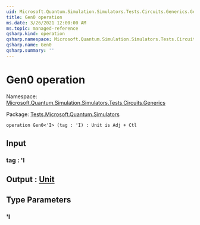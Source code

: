 ```yaml
---
uid: Microsoft.Quantum.Simulation.Simulators.Tests.Circuits.Generics.Gen0
title: Gen0 operation
ms.date: 3/26/2021 12:00:00 AM
ms.topic: managed-reference
qsharp.kind: operation
qsharp.namespace: Microsoft.Quantum.Simulation.Simulators.Tests.Circuits.Generics
qsharp.name: Gen0
qsharp.summary: ''
---
```


# Gen0 operation

Namespace: [Microsoft.Quantum.Simulation.Simulators.Tests.Circuits.Generics](xref:Microsoft.Quantum.Simulation.Simulators.Tests.Circuits.Generics)

Package: [Tests.Microsoft.Quantum.Simulators](https://nuget.org/packages/Tests.Microsoft.Quantum.Simulators)




```qsharp
operation Gen0<'I> (tag : 'I) : Unit is Adj + Ctl
```


## Input

### tag : 'I





## Output : [Unit](xref:microsoft.quantum.lang-ref.unit)



## Type Parameters

### 'I

